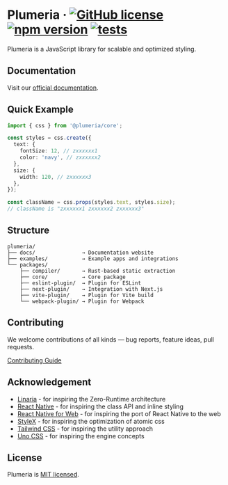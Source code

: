 # Plumeria &middot; [![GitHub license](https://img.shields.io/badge/license-MIT-brightgreen.svg)](https://github.com/zss-in-js/plumeria/blob/main/LICENSE) [![npm version](https://img.shields.io/npm/v/@plumeria/core.svg?color=brightgreen)](https://www.npmjs.com/package/@plumeria/core) [![tests](https://github.com/zss-in-js/plumeria/actions/workflows/tests.yml/badge.svg)](https://github.com/zss-in-js/plumeria/actions/workflows/tests.yml)

Plumeria is a JavaScript library for scalable and optimized styling.

## Documentation

Visit our [official documentation](https://plumeria.dev).

## Quick Example

```ts
import { css } from '@plumeria/core';

const styles = css.create({
  text: {
    fontSize: 12, // zxxxxxx1
    color: 'navy', // zxxxxxx2
  },
  size: {
    width: 120, // zxxxxxx3
  },
});

const className = css.props(styles.text, styles.size);
// className is "zxxxxxx1 zxxxxxx2 zxxxxxx3"
```

## Structure

```
plumeria/
├── docs/               → Documentation website
├── examples/           → Example apps and integrations
└── packages/
    ├── compiler/       → Rust-based static extraction
    ├── core/           → Core package
    ├── eslint-plugin/  → Plugin for ESLint
    ├── next-plugin/    → Integration with Next.js
    ├── vite-plugin/    → Plugin for Vite build
    └── webpack-plugin/ → Plugin for Webpack

```

## Contributing

We welcome contributions of all kinds — bug reports, feature ideas, pull requests.

[Contributing Guide](https://github.com/zss-in-js/plumeria/blob/main/.github/CONTRIBUTING.md)

## Acknowledgement

- [Linaria](https://linaria.dev/) - for inspiring the Zero-Runtime architecture
- [React Native](https://reactnative.dev/docs/stylesheet) - for inspiring the class API and inline styling
- [React Native for Web](https://necolas.github.io/react-native-web/) - for inspiring the port of React Native to the web
- [StyleX](https://stylexjs.com/) - for inspiring the optimization of atomic css
- [Tailwind CSS](https://tailwindcss.com/) - for inspiring the utility approach
- [Uno CSS](https://unocss.dev/) - for inspiring the engine concepts

## License

Plumeria is [MIT licensed](https://github.com/zss-in-js/plumeria/blob/main/license).
